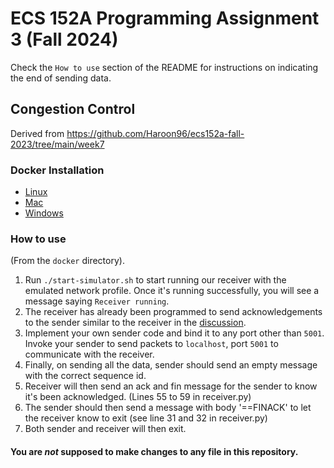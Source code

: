 #  ECS 152A Programming Assignment 3 (Fall 2024)

Check the `How to use` section of the README for instructions on indicating the end of sending data.

## Congestion Control
Derived from https://github.com/Haroon96/ecs152a-fall-2023/tree/main/week7
### Docker Installation
* [Linux](https://docs.docker.com/engine/install/ubuntu/)
* [Mac](https://docs.docker.com/desktop/install/mac-install/)
* [Windows](https://docs.docker.com/desktop/install/windows-install/)

### How to use
(From the `docker` directory).
1. Run `./start-simulator.sh` to start running our receiver with the emulated network profile. Once it's running successfully, you will see a message saying `Receiver running`. 
2. The receiver has already been programmed to send acknowledgements to the sender similar to the receiver in the [discussion](https://github.com/Haroon96/ecs152a-fall-2023/blob/main/week7/docker/receiver.py).
3. Implement your own sender code and bind it to any port other than `5001`. Invoke your sender to send packets to `localhost`, port `5001` to communicate with the receiver.
4. Finally, on sending all the data, sender should send an empty message with the correct sequence id.
5. Receiver will then send an ack and fin message for the sender to know it's been acknowledged. (Lines 55 to 59 in receiver.py)
6. The sender should then send a message with body '==FINACK' to let the receiver know to exit (see line 31 and 32 in receiver.py)
7. Both sender and receiver will then exit.

#### You are *not* supposed to make changes to any file in this repository.
